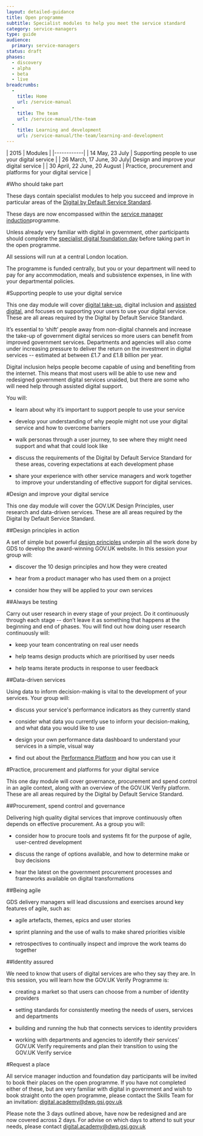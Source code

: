 ```yaml
---
layout: detailed-guidance
title: Open programme
subtitle: Specialist modules to help you meet the service standard
category: service-managers
type: guide
audience:
  primary: service-managers
status: draft
phases:
  - discovery
  - alpha
  - beta
  - live
breadcrumbs:
  -
    title: Home
    url: /service-manual
  -
    title: The team
    url: /service-manual/the-team
  -
    title: Learning and development
    url: /service-manual/the-team/learning-and-development
---
```


| 2015 | Modules |
|------------|
| 14 May, 23 July | Supporting people to use your digital service |
| 26 March, 17 June, 30 July| Design and improve your digital service |
| 30 April, 22 June, 20 August | Practice, procurement and platforms for your digital service |

#Who should take part

These days contain specialist modules to help you succeed and improve in particular areas of the [Digital by Default Service Standard](/service-manual/digital-by-default).

These days are now encompassed within the [service manager induction](/service-manual/the-team/learning-and-development/service-manager-induction)programme.

Unless already very familiar with digital in government, other participants should complete the [specialist digital foundation day](/service-manual/the-team/learning-and-development/foundation-day) before taking part in the open programme.

All sessions will run at a central London location.

The programme is funded centrally, but you or your department will need to pay for any accommodation, meals and subsistence expenses, in line with your departmental policies.

#Supporting people to use your digital service

This one day module will cover [digital take-up](/service-manual/measurement/digital-takeup), digital inclusion and [assisted digital](/service-manual/assisted-digital), and focuses on supporting your users to use your digital service. These are all areas required by the Digital by Default Service Standard.

It’s essential to ‘shift’ people away from non-digital channels and increase the take-up of government digital services so more users can benefit from improved government services. Departments and agencies will also come under increasing pressure to deliver the return on the investment in digital services -- estimated at between £1.7 and £1.8 billion per year.

Digital inclusion helps people become capable of using and benefiting from the internet. This means that most users will be able to use new and redesigned government digital services unaided, but there are some who will need help through assisted digital support.

You will:

* learn about why it’s important to support people to use your service

* develop your understanding of why people might not use your digital service and how to overcome barriers

* walk personas through a user journey, to see where they might need support and what that could look like

* discuss the requirements of the Digital by Default Service Standard for these areas, covering expectations at each development phase

* share your experience with other service managers and work together to improve your understanding of effective support for digital services.

#Design and improve your digital service

This one day module will cover the GOV.UK Design Principles, user research and data-driven services. These are all areas required by the Digital by Default Service Standard.

##Design principles in action

A set of simple but powerful [design principles](/design-principles) underpin all the work done by GDS to develop the award-winning GOV.UK website. In this session your group will:

* discover the 10 design principles and how they were created

* hear from a product manager who has used them on a project

* consider how they will be applied to your own services

##Always be testing

Carry out user research in every stage of your project. Do it continuously through each stage -- don’t leave it as something that happens at the beginning and end of phases. You will find out how doing user research continuously will:

* keep your team concentrating on real user needs

* help teams design products which are prioritised by user needs 

* help teams iterate products in response to user feedback

##Data-driven services

Using data to inform decision-making is vital to the development of your services. Your group will:

* discuss your service's performance indicators as they currently stand

* consider what data you currently use to inform your decision-making, and what data you would like to use

* design your own performance data dashboard to understand your services in a simple, visual way

* find out about the [Performance Platform](/service-manual/measurement/performance-platform) and how you can use it

#Practice, procurement and platforms for your digital service

This one day module will cover governance, procurement and spend control in an agile context, along with an overview of the GOV.UK Verify platform. These are all areas required by the Digital by Default Service Standard.

##Procurement, spend control and governance

Delivering high quality digital services that improve continuously often depends on effective procurement. As a group you will:

* consider how to procure tools and systems fit for the purpose of agile, user-centred development

* discuss the range of options available, and how to determine make or buy decisions

* hear the latest on the government procurement processes and frameworks available on digital transformations

##Being agile

GDS delivery managers will lead discussions and exercises around key features of agile, such as:

* agile artefacts, themes, epics and user stories

* sprint planning and the use of walls to make shared priorities visible

* retrospectives to continually inspect and improve the work teams do together

##Identity assured

We need to know that users of digital services are who they say they are. In this session, you will learn how the GOV.UK Verify Programme is:

* creating a market so that users can choose from a number of identity providers

* setting standards for consistently meeting the needs of users, services and departments

* building and running the hub that connects services to identity providers

* working with departments and agencies to identify their services’ GOV.UK Verify requirements and plan their transition to using the GOV.UK Verify service

#Request a place

All service manager induction and foundation day participants will be invited to book their places on the open programme. If you have not completed either of these, but are very familiar with digital in government and wish to book straight onto the open programme, please contact the Skills Team for an invitation: [digital.academy@dwp.gsi.gov.uk](mailto:digital.academy@dwp.gsi.gov.uk)

Please note the 3 days outlined above, have now be redesigned and are now covered across 2 days.  For advise on which days to attend to suit your needs, please contact [digital.academy@dwp.gsi.gov.uk](mailto:digital.academy@dwp.gsi.gov.uk)

